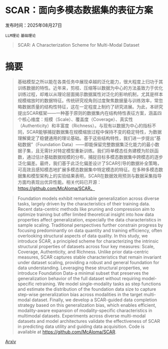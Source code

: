 # SCAR：面向多模态数据集的表征方案

发布时间：2025年08月27日

`LLM理论` `基础理论`

> SCAR: A Characterization Scheme for Multi-Modal Dataset

# 摘要

> 基础模型之所以能在各类任务中展现卓越的泛化能力，很大程度上归功于其训练数据的特性。近年来，剪枝、压缩等以数据为中心的方法虽致力于优化训练过程，却难以从理论层面揭示数据属性对泛化的影响机制，尤其是样本规模缩放时的数据特征。传统研究视角则过度聚焦数据量与训练效率，常忽略数据质量的结构性特征，这在一定程度上制约了研究进展。为此，本研究提出SCAR框架——一种基于原则的数据集内在结构特性表征方案，涵盖四个核心维度：规模（Scale）、覆盖度（Coverage）、真实性（Authenticity）和丰富度（Richness）。与现有以数据为中心的指标不同，SCAR能够捕捉数据集在规模缩放过程中保持不变的稳定特性，为数据理解奠定了稳健通用的理论基础。基于这些结构特性，我们进一步提出“基础数据”（Foundation Data）——即能保留完整数据集泛化能力的最小数据子集，且无需针对特定模型重新训练。我们将单模态任务建模为阶跃函数，通过估计基础数据规模的分布，捕捉目标多模态数据集中跨模态的逐步泛化偏差。最终，我们基于此泛化偏差设计了SCAR引导的数据补全策略，可高效且感知模态地扩展多模态数据集中特定模态的特征。在多种多模态数据集和模型架构上的实验结果表明，SCAR在数据效用预测与数据采集指导方面均表现出优异性能。相关代码已开源：https://github.com/McAloma/SCAR。

> Foundation models exhibit remarkable generalization across diverse tasks, largely driven by the characteristics of their training data. Recent data-centric methods like pruning and compression aim to optimize training but offer limited theoretical insight into how data properties affect generalization, especially the data characteristics in sample scaling. Traditional perspectives further constrain progress by focusing predominantly on data quantity and training efficiency, often overlooking structural aspects of data quality. In this study, we introduce SCAR, a principled scheme for characterizing the intrinsic structural properties of datasets across four key measures: Scale, Coverage, Authenticity, and Richness. Unlike prior data-centric measures, SCAR captures stable characteristics that remain invariant under dataset scaling, providing a robust and general foundation for data understanding. Leveraging these structural properties, we introduce Foundation Data-a minimal subset that preserves the generalization behavior of the full dataset without requiring model-specific retraining. We model single-modality tasks as step functions and estimate the distribution of the foundation data size to capture step-wise generalization bias across modalities in the target multi-modal dataset. Finally, we develop a SCAR-guided data completion strategy based on this generalization bias, which enables efficient, modality-aware expansion of modality-specific characteristics in multimodal datasets. Experiments across diverse multi-modal datasets and model architectures validate the effectiveness of SCAR in predicting data utility and guiding data acquisition. Code is available at https://github.com/McAloma/SCAR.

[Arxiv](https://arxiv.org/abs/2508.19659)